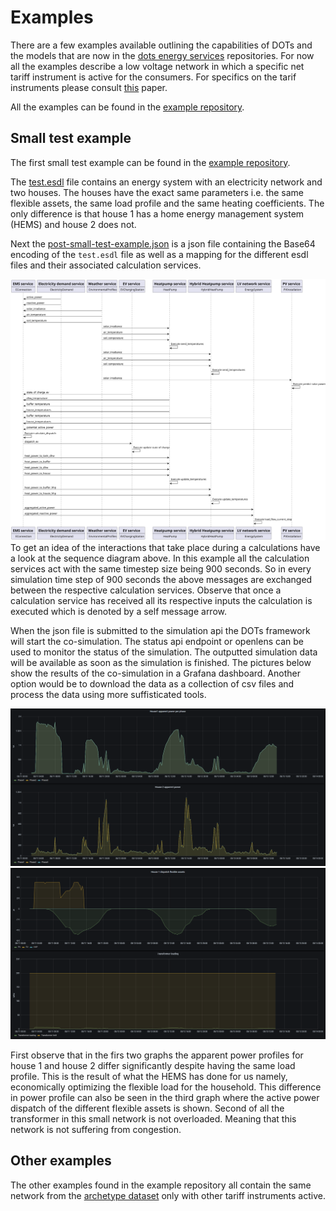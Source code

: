 # Examples
There are a few examples available outlining the capabilities of DOTs and the models that are now in the [dots energy services](https://github.com/dots-energy-services/) repositories. For now all the examples describe a low voltage network in which a specific net tariff instrument is active for the consumers. For specifics on the tarif instruments please consult [this](https://doi.org/10.1016/j.segan.2025.101623) paper.

All the examples can be found in the [example repository](https://github.com/dots-energy/dots-examples/).

## Small test example
The first small test example can be found in the [example repository](https://github.com/dots-energy/dots-examples/tree/main/Small%20test%20example). 

The [test.esdl](https://github.com/dots-energy/dots-examples/blob/main/esdls/test.esdl) file contains an energy system with an electricity network and two houses. The houses have the exact same parameters i.e. the same flexible assets, the same load profile and the same heating coefficients. The only difference is that house 1 has a home energy management system (HEMS) and house 2 does not.

Next the [post-small-test-example.json](https://github.com/dots-energy/dots-examples/blob/main/Small%20test%20example/test-post-small-test-file.json) is a json file containing the Base64 encoding of the `test.esdl` file as well as a mapping for the different esdl files and their associated calculation services. 

![small example results apparent power](https://github.com/dots-energy/dots-simulation-orchestrator/blob/main/docs/images/static/small-example-sequence_diagram.svg?raw=true)
To get an idea of the interactions that take place during a calculations have a look at the sequence diagram above. In this example all the calculation services act with the same timestep size being 900 seconds. So in every simulation time step of 900 seconds the above messages are exchanged between the respective calculation services. Observe that once a calculation service has received all its respective inputs the calculation is executed which is denoted by a self message arrow.

When the json file is submitted to the simulation api the DOTs framework will start the co-simulation. The status api endpoint or openlens can be used to monitor the status of the simulation. The outputted simulation data will be available as soon as the simulation is finished. The pictures below show the results of the co-simulation in a Grafana dashboard. Another option would be to download the data as a collection of csv files and process the data using more suffisticated tools. 

![small example results apparent power](https://github.com/dots-energy/dots-simulation-orchestrator/blob/main/docs/images/static/apparent-power-graph-small-example.png?raw=true)
![small example flexible assets and transformer](https://github.com/dots-energy/dots-simulation-orchestrator/blob/main/docs/images/static/test-small-example-flexible-assets-transformer-loading.png?raw=true)

First observe that in the firs two graphs the apparent power profiles for house 1 and house 2 differ significantly despite having the same load profile. This is the result of what the HEMS has done for us namely, economically optimizing the flexible load for the household. This difference in power profile can also be seen in the third graph where the active power dispatch of the different flexible assets is shown. Second of all the transformer in this small network is not overloaded. Meaning that this network is not suffering from congestion.

## Other examples
The other examples found in the example repository all contain the same network from the [archetype dataset](https://www.projectgo-e.nl/rekenen-aan-flexibiliteit-in-distributienetten/) only with other tariff instruments active. 
